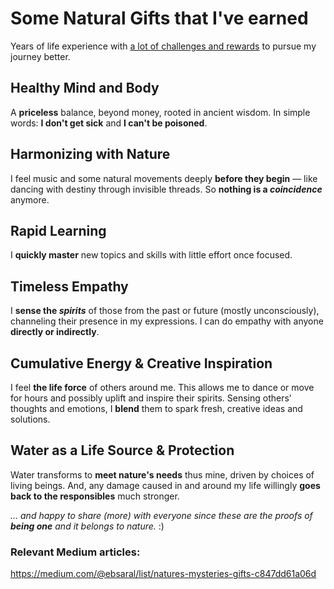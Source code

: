 # Some Natural Gifts that I've earned
Years of life experience with [a lot of challenges and rewards](https://medium.com/@ebsaral/challenges-levels-rewards-and-punishments-in-nature-7b31286e20ae) to pursue my journey better.

## Healthy Mind and Body
A **priceless** balance, beyond money, rooted in ancient wisdom. In simple words: **I don't get sick** and **I can't be poisoned**.

## Harmonizing with Nature
I feel music and some natural movements deeply **before they begin** — like dancing with destiny through invisible threads. So **nothing is a *coincidence*** anymore.

## Rapid Learning
I **quickly master** new topics and skills with little effort once focused.

## Timeless Empathy
I **sense the *spirits*** of those from the past or future (mostly unconsciously), channeling their presence in my expressions. I can do empathy with anyone **directly or indirectly**.

## Cumulative Energy & Creative Inspiration
I feel **the life force** of others around me. This allows me to dance or move for hours and possibly uplift and inspire their spirits. Sensing others’ thoughts and emotions, I **blend** them to spark fresh, creative ideas and solutions.

## Water as a Life Source & Protection
Water transforms to **meet nature's needs** thus mine, driven by choices of living beings. And, any damage caused in and around my life willingly **goes back to the responsibles** much stronger.

*... and happy to share (more) with everyone since these are the proofs of **being one** and it belongs to nature.* :)

### Relevant Medium articles:
https://medium.com/@ebsaral/list/natures-mysteries-gifts-c847dd61a06d
